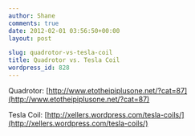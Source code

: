 ```yaml
---
author: Shane
comments: true
date: 2012-02-01 03:56:50+00:00
layout: post

slug: quadrotor-vs-tesla-coil
title: Quadrotor vs. Tesla Coil
wordpress_id: 828
---
```




Quadrotor: [http://www.etotheipiplusone.net/?cat=87](http://www.etotheipiplusone.net/?cat=87)

Tesla Coil: [http://xellers.wordpress.com/tesla-coils/](http://xellers.wordpress.com/tesla-coils/)
